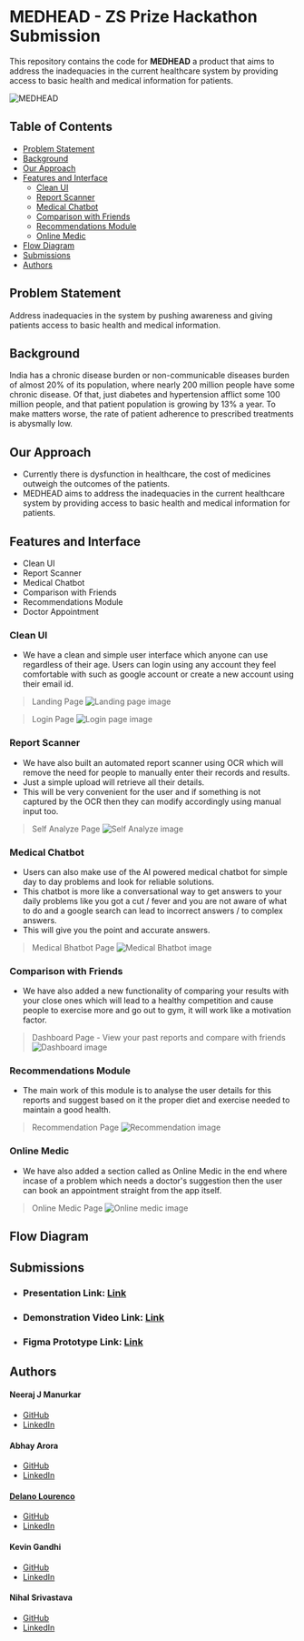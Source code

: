 # MEDHEAD - ZS Prize Hackathon Submission

This repository contains the code for **MEDHEAD** a product that aims to address the inadequacies in the current healthcare system by providing access to basic health and medical information for patients.

![MEDHEAD](_assets/1.png)

## Table of Contents

- [Problem Statement](#problem-statement)
- [Background](#background)
- [Our Approach](#our-approach)
- [Features and Interface](#features-and-interface)
  - [Clean UI](#clean-ui)
  - [Report Scanner](#report-scanner)
  - [Medical Chatbot](#medical-chatbot)
  - [Comparison with Friends](#comparison-with-friends)
  - [Recommendations Module](#recommendations-module)
  - [Online Medic](#online-medic)
- [Flow Diagram](#flow-diagram)
- [Submissions](#submissions)
- [Authors](#authors)

## Problem Statement

Address inadequacies in the system by pushing awareness and giving patients access to basic health and medical information.

## Background

India has a chronic disease burden or non-communicable diseases burden of almost 20% of its population, where nearly 200 million people have some chronic disease. Of that, just diabetes and hypertension afflict some 100 million people, and that patient population is growing by 13% a year. To make matters worse, the rate of patient adherence to prescribed treatments is abysmally low.

## Our Approach
* Currently there is dysfunction in healthcare, the cost of medicines outweigh the outcomes of the patients.
* MEDHEAD aims to address the inadequacies in the current healthcare system by providing access to basic health and medical information for patients.

## Features and Interface
* Clean UI
* Report Scanner
* Medical Chatbot
* Comparison with Friends
* Recommendations Module
* Doctor Appointment

### Clean UI
* We have a clean and simple user interface which anyone can use regardless of their age. Users can login using any account they feel comfortable with such as google account or create a new account using their email id.

> Landing Page
![Landing page image](_assets/3.png)

> Login Page
![Login page image](_assets/2.png)

### Report Scanner
* We have also built an automated report scanner using OCR which will remove the need for people to manually enter their records and results.
* Just a simple upload will retrieve all their details.
* This will be very convenient for the user and if something is not captured by the OCR then they can modify accordingly using manual input too.

> Self Analyze Page
![Self Analyze image](_assets/9.png)

### Medical Chatbot
* Users can also make use of the AI powered medical chatbot for simple day to day problems and look for reliable solutions.
* This chatbot is more like a conversational way to get answers to your daily problems like you got a cut / fever and you are not aware of what to do and a google search can lead to incorrect answers / to complex answers.
* This will give you the point and accurate answers.

> Medical Bhatbot Page
![Medical Bhatbot image](_assets/7.png)

### Comparison with Friends
* We have also added a new functionality of comparing your results with your close ones which will lead to a healthy competition and cause people to exercise more and go out to gym, it will work like a motivation factor.

> Dashboard Page - View your past reports and compare with friends
![Dashboard image](_assets/4.png)

### Recommendations Module
* The main work of this module is to analyse the user details for this reports and suggest based on it the proper diet and exercise needed to maintain a good health.

> Recommendation Page
![Recommendation image](_assets/5.png)

### Online Medic
* We have also added a section called as Online Medic in the end where incase of a problem which needs a doctor's suggestion then the user can book an appointment straight from the app itself.

> Online Medic Page
![Online medic image](_assets/6.png)

## Flow Diagram

## Submissions
* ### Presentation Link: [Link](https://www.canva.com/design/DAFVSXew4YQ/0u63ZmSRuJcKQij5mTh9Vg/view?utm_content=DAFVSXew4YQ&utm_campaign=designshare&utm_medium=link2&utm_source=sharebutton#1)
* ### Demonstration Video Link: [Link](https://www.youtube.com/watch?v=rbJihmgOWeU&ab_channel=AbhayArora)
* ### Figma Prototype Link: [Link](https://www.figma.com/file/zRIvgByb1na7Xxis3kZU8Z)


## Authors

#### Neeraj J Manurkar
* [GitHub](https://github.com/Neerajjr11)
* [LinkedIn](https://www.linkedin.com/in/neeraj-j-manurkar-64372b212/)

#### Abhay Arora
* [GitHub](https://github.com/SPAbhay)
* [LinkedIn](https://www.linkedin.com/in/abhayarora27)

#### [Delano Lourenco](https://delanolourenco.xyz)
* [GitHub](https://github.com/3ddelano)
* [LinkedIn](https://www.linkedin.com/in/delano-lourenco-a9022a190)

#### Kevin Gandhi
* [GitHub](https://github.com/KevinGandhi9898)
* [LinkedIn](https://www.linkedin.com/in/kevin-gandhi-7a26b61b8/)

#### Nihal Srivastava
* [GitHub](https://github.com/Nihal-Srivastava05)
* [LinkedIn](https://www.linkedin.com/in/nihal-srivastava-7708a71b7)
